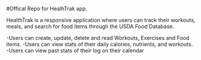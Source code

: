 #Offical Repo for HealhTrak app.

HealthTrak is a responsive application where users can track their workouts, meals, and search for food items through the USDA Food Database. 

-Users can create, update, delete and read Workouts, Exercises and Food items.
-Users can view stats of their daily calories, nutrients, and workouts.
-Users can view past stats of their log on their calendar
